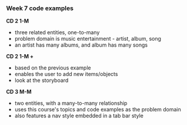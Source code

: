### Week 7 code examples

**CD 2 1-M**
- three related entities, one-to-many
- problem domain is music entertainment - artist, album, song 
- an artist has many albums, and album has many songs

**CD 2 1-M +**
- based on the previous example
- enables the user to add new items/objects
- look at the storyboard

**CD 3 M-M**
- two entities, with a many-to-many relationship 
- uses this course's topics and code examples as the problem domain
- also features a nav style embedded in a tab bar style

